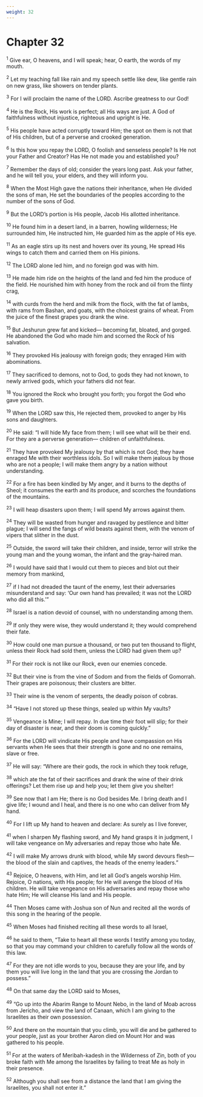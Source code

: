 ```yaml
---
weight: 32
---
```


# Chapter 32

<sup>1</sup> Give ear, O heavens, and I will speak; hear, O earth, the words of my mouth. 

<sup>2</sup> Let my teaching fall like rain and my speech settle like dew, like gentle rain on new grass, like showers on tender plants. 

<sup>3</sup> For I will proclaim the name of the LORD. Ascribe greatness to our God! 

<sup>4</sup> He is the Rock, His work is perfect; all His ways are just. A God of faithfulness without injustice, righteous and upright is He. 

<sup>5</sup> His people have acted corruptly toward Him; the spot on them is not that of His children, but of a perverse and crooked generation. 

<sup>6</sup> Is this how you repay the LORD, O foolish and senseless people? Is He not your Father and Creator? Has He not made you and established you? 

<sup>7</sup> Remember the days of old; consider the years long past. Ask your father, and he will tell you, your elders, and they will inform you. 

<sup>8</sup> When the Most High gave the nations their inheritance, when He divided the sons of man, He set the boundaries of the peoples according to the number of the sons of God. 

<sup>9</sup> But the LORD’s portion is His people, Jacob His allotted inheritance. 

<sup>10</sup> He found him in a desert land, in a barren, howling wilderness; He surrounded him, He instructed him, He guarded him as the apple of His eye. 

<sup>11</sup> As an eagle stirs up its nest and hovers over its young, He spread His wings to catch them and carried them on His pinions. 

<sup>12</sup> The LORD alone led him, and no foreign god was with him. 

<sup>13</sup> He made him ride on the heights of the land and fed him the produce of the field. He nourished him with honey from the rock and oil from the flinty crag, 

<sup>14</sup> with curds from the herd and milk from the flock, with the fat of lambs, with rams from Bashan, and goats, with the choicest grains of wheat. From the juice of the finest grapes you drank the wine. 

<sup>15</sup> But Jeshurun grew fat and kicked— becoming fat, bloated, and gorged. He abandoned the God who made him and scorned the Rock of his salvation. 

<sup>16</sup> They provoked His jealousy with foreign gods; they enraged Him with abominations. 

<sup>17</sup> They sacrificed to demons, not to God, to gods they had not known, to newly arrived gods, which your fathers did not fear. 

<sup>18</sup> You ignored the Rock who brought you forth; you forgot the God who gave you birth. 

<sup>19</sup> When the LORD saw this, He rejected them, provoked to anger by His sons and daughters. 

<sup>20</sup> He said: “I will hide My face from them; I will see what will be their end. For they are a perverse generation— children of unfaithfulness. 

<sup>21</sup> They have provoked My jealousy by that which is not God; they have enraged Me with their worthless idols. So I will make them jealous by those who are not a people; I will make them angry by a nation without understanding. 

<sup>22</sup> For a fire has been kindled by My anger, and it burns to the depths of Sheol; it consumes the earth and its produce, and scorches the foundations of the mountains. 

<sup>23</sup> I will heap disasters upon them; I will spend My arrows against them. 

<sup>24</sup> They will be wasted from hunger and ravaged by pestilence and bitter plague; I will send the fangs of wild beasts against them, with the venom of vipers that slither in the dust. 

<sup>25</sup> Outside, the sword will take their children, and inside, terror will strike the young man and the young woman, the infant and the gray-haired man. 

<sup>26</sup> I would have said that I would cut them to pieces and blot out their memory from mankind, 

<sup>27</sup> if I had not dreaded the taunt of the enemy, lest their adversaries misunderstand and say: ‘Our own hand has prevailed; it was not the LORD who did all this.’” 

<sup>28</sup> Israel is a nation devoid of counsel, with no understanding among them. 

<sup>29</sup> If only they were wise, they would understand it; they would comprehend their fate. 

<sup>30</sup> How could one man pursue a thousand, or two put ten thousand to flight, unless their Rock had sold them, unless the LORD had given them up? 

<sup>31</sup> For their rock is not like our Rock, even our enemies concede. 

<sup>32</sup> But their vine is from the vine of Sodom and from the fields of Gomorrah. Their grapes are poisonous; their clusters are bitter. 

<sup>33</sup> Their wine is the venom of serpents, the deadly poison of cobras. 

<sup>34</sup> “Have I not stored up these things, sealed up within My vaults? 

<sup>35</sup> Vengeance is Mine; I will repay. In due time their foot will slip; for their day of disaster is near, and their doom is coming quickly.” 

<sup>36</sup> For the LORD will vindicate His people and have compassion on His servants when He sees that their strength is gone and no one remains, slave or free. 

<sup>37</sup> He will say: “Where are their gods, the rock in which they took refuge, 

<sup>38</sup> which ate the fat of their sacrifices and drank the wine of their drink offerings? Let them rise up and help you; let them give you shelter! 

<sup>39</sup> See now that I am He; there is no God besides Me. I bring death and I give life; I wound and I heal, and there is no one who can deliver from My hand. 

<sup>40</sup> For I lift up My hand to heaven and declare: As surely as I live forever, 

<sup>41</sup> when I sharpen My flashing sword, and My hand grasps it in judgment, I will take vengeance on My adversaries and repay those who hate Me. 

<sup>42</sup> I will make My arrows drunk with blood, while My sword devours flesh— the blood of the slain and captives, the heads of the enemy leaders.” 

<sup>43</sup> Rejoice, O heavens, with Him, and let all God’s angels worship Him. Rejoice, O nations, with His people; for He will avenge the blood of His children. He will take vengeance on His adversaries and repay those who hate Him; He will cleanse His land and His people. 

<sup>44</sup> Then Moses came with Joshua son of Nun and recited all the words of this song in the hearing of the people. 

<sup>45</sup> When Moses had finished reciting all these words to all Israel, 

<sup>46</sup> he said to them, “Take to heart all these words I testify among you today, so that you may command your children to carefully follow all the words of this law. 

<sup>47</sup> For they are not idle words to you, because they are your life, and by them you will live long in the land that you are crossing the Jordan to possess.” 

<sup>48</sup> On that same day the LORD said to Moses, 

<sup>49</sup> “Go up into the Abarim Range to Mount Nebo, in the land of Moab across from Jericho, and view the land of Canaan, which I am giving to the Israelites as their own possession. 

<sup>50</sup> And there on the mountain that you climb, you will die and be gathered to your people, just as your brother Aaron died on Mount Hor and was gathered to his people. 

<sup>51</sup> For at the waters of Meribah-kadesh in the Wilderness of Zin, both of you broke faith with Me among the Israelites by failing to treat Me as holy in their presence. 

<sup>52</sup> Although you shall see from a distance the land that I am giving the Israelites, you shall not enter it.” 


